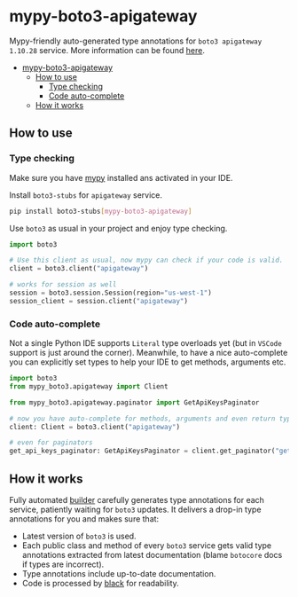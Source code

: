 # mypy-boto3-apigateway

Mypy-friendly auto-generated type annotations for `boto3 apigateway 1.10.28` service.
More information can be found [here](https://github.com/vemel/mypy_boto3).

- [mypy-boto3-apigateway](#mypy-boto3-apigateway)
  - [How to use](#how-to-use)
    - [Type checking](#type-checking)
    - [Code auto-complete](#code-auto-complete)
  - [How it works](#how-it-works)

## How to use

### Type checking

Make sure you have [mypy](https://github.com/python/mypy) installed ans activated in your IDE.

Install `boto3-stubs` for `apigateway` service.

```bash
pip install boto3-stubs[mypy-boto3-apigateway]
```

Use `boto3` as usual in your project and enjoy type checking.

```python
import boto3

# Use this client as usual, now mypy can check if your code is valid.
client = boto3.client("apigateway")

# works for session as well
session = boto3.session.Session(region="us-west-1")
session_client = session.client("apigateway")

```

### Code auto-complete

Not a single Python IDE supports `Literal` type overloads yet (but in `VSCode` support is just around the corner).
Meanwhile, to have a nice auto-complete you can explicitly set types to help your IDE to get methods, arguments etc.

```python
import boto3
from mypy_boto3.apigateway import Client

from mypy_boto3.apigateway.paginator import GetApiKeysPaginator

# now you have auto-complete for methods, arguments and even return types
client: Client = boto3.client("apigateway")

# even for paginators
get_api_keys_paginator: GetApiKeysPaginator = client.get_paginator("get_api_keys")
```

## How it works

Fully automated [builder](https://github.com/vemel/mypy_boto3) carefully generates
type annotations for each service, patiently waiting for `boto3` updates. It delivers
a drop-in type annotations for you and makes sure that:

- Latest version of `boto3` is used.
- Each public class and method of every `boto3` service gets valid type annotations
  extracted from latest documentation (blame `botocore` docs if types are incorrect).
- Type annotations include up-to-date documentation.
- Code is processed by [black](https://github.com/psf/black) for readability.